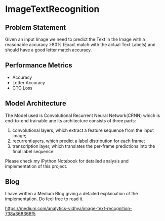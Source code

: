 # ImageTextRecognition

## Problem Statement
Given an input Image we need to predict the Text in the Image with a reasonable accuracy >80% (Exact match with the actual Text Labels) 
and should have a good letter match accuracy.

## Performance Metrics
*	Accuracy
*	Letter Accuracy
*	CTC Loss

## Model Architecture
The Model used is Convolutional Recurrent Neural Network(CRNN) which is end-to-end trainable ane its architecture consists of three parts:
1. convolutional layers, which extract a feature sequence from the input image;
2. recurrentlayers, which predict a label distribution for each frame;
3. transcription layer, which translates the per-frame predictions into the final label sequence

Please check my iPython Notebook for detailed analysis and implementation of this project.

## Blog
I have written a Medium Blog giving a detailed explaination of the implementation. Do feel free to read it.

https://medium.com/analytics-vidhya/image-text-recognition-738a368368f5




